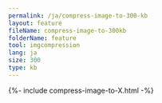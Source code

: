 ```yaml
---
permalink: /ja/compress-image-to-300-kb
layout: feature
fileName: compress-image-to-300kb
folderName: feature
tool: imgcompression
lang: ja
size: 300
type: kb
---
```


{%- include compress-image-to-X.html -%}
